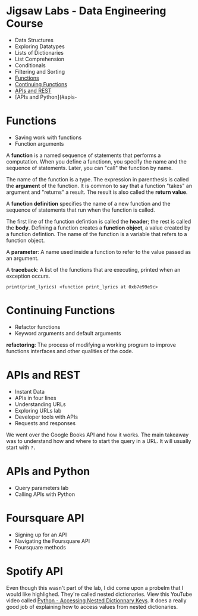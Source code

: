 # Jigsaw Labs - Data Engineering Course

* Data Structures
* Exploring Datatypes
* Lists of Dictionaries
* List Comprehension
* Conditionals
* Filtering and Sorting
* [Functions](#functions)
* [Continuing Functions](#continuing-functions)
* [APIs and REST](#apis-and-rest)
* [APIs and Python](#apis-


# Functions 

- Saving work with functions
- Function arguments

A **function** is a named sequence of statements that performs a computation. When you define a functionn, you specify the name and the sequence of statements. Later, you can "call" the function by name.

The name of the function is a type. The expression in parenthesis is called the **argument** of the function. It is common to say that a function "takes" an argument and "returns" a result. The result is also called the **return value**. 

A **function definition** specifies the name of a new function and the sequence of statements that run when the function is called. 

The first line of the function defintion is called the **header**; the rest is called the **body**. Defining a function creates a **function object**, a value created by a function defintion. The name of the function is a variable that refers to a function object. 

A **parameter**: A name used inside a function to refer to the value passed as an argument. 

A **traceback**: A list of the functions that are executing, printed when an exception occurs. 

``print(print_lyrics)
<function print_lyrics at 0xb7e99e9c>
``

# Continuing Functions

- Refactor functions
- Keyword arguments and default arguments

**refactoring**: The process of modifying a working program to improve functions interfaces and other qualities of the code. 


# APIs and REST

 - Instant Data
 - APIs in four lines
 - Understanding URLs
 - Exploring URLs lab
 - Developer tools with APIs
 - Requests and responses
 
We went over the Google Books API and how it works. The main takeaway was to understand how and where to start the query in a URL. It will usually start with `?.`


# APIs and Python

- Query parameters lab
- Calling APIs with Python

# Foursquare API

- Signing up for an API
- Navigating the Foursquare API
- Foursquare methods

# Spotify API

Even though this wasn't part of the lab, I did come upon a probelm that I would like highlighed. They're called nested dictionaries. View this YouTube video called [Python - Accessing Nested Dictionnary Keys](https://www.youtube.com/watch?v=oQfNYqz8pLs). It does a really good job of explaining how to access values from nested dictionaries. 
